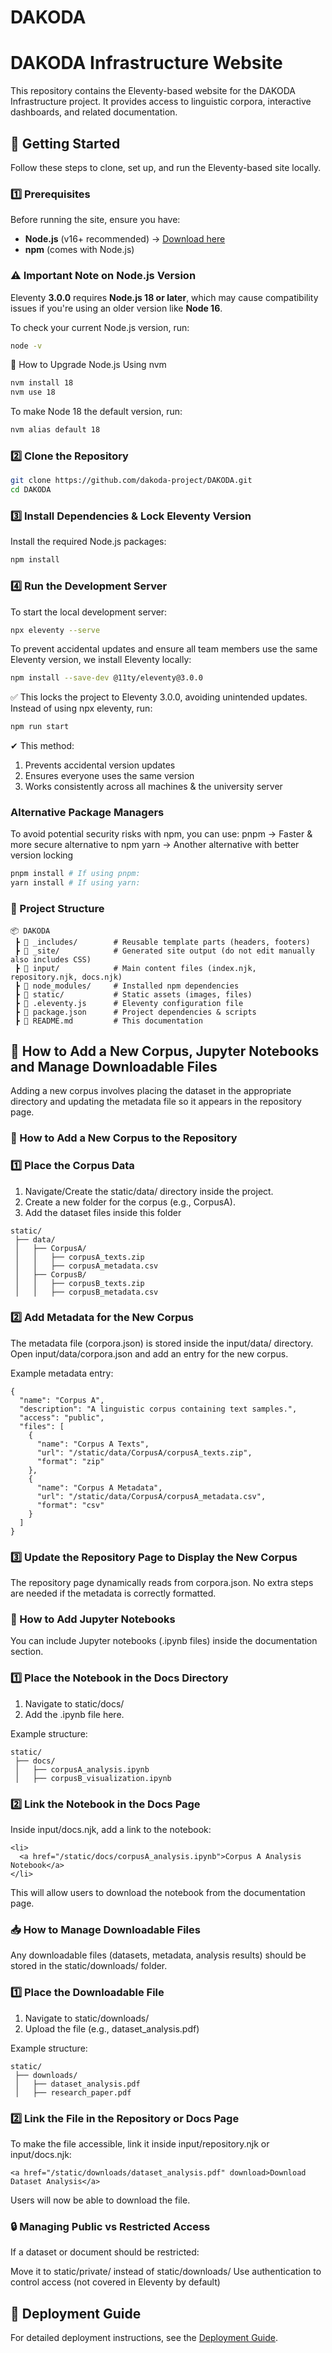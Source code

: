 # DAKODA

# DAKODA Infrastructure Website

This repository contains the Eleventy-based website for the DAKODA Infrastructure project. It provides access to linguistic corpora, interactive dashboards, and related documentation.

## 🚀 Getting Started

Follow these steps to clone, set up, and run the Eleventy-based site locally.

### **1️⃣ Prerequisites**
Before running the site, ensure you have:
- **Node.js** (v16+ recommended) → [Download here](https://nodejs.org/)
- **npm** (comes with Node.js)

### **⚠️ Important Note on Node.js Version**

Eleventy **3.0.0** requires **Node.js 18 or later**, which may cause compatibility issues if you're using an older version like **Node 16**.

To check your current Node.js version, run:
```sh
node -v
```
🔄 How to Upgrade Node.js Using nvm
```sh
nvm install 18
nvm use 18
```
To make Node 18 the default version, run:
```sh
nvm alias default 18
```


### **2️⃣ Clone the Repository**
```sh
git clone https://github.com/dakoda-project/DAKODA.git
cd DAKODA
```
### 3️⃣ Install Dependencies & Lock Eleventy Version
Install the required Node.js packages:
```sh
npm install
```
### 4️⃣ Run the Development Server
To start the local development server:
```sh
npx eleventy --serve
```
To prevent accidental updates and ensure all team members use the same Eleventy version, we install Eleventy locally:
```sh
npm install --save-dev @11ty/eleventy@3.0.0
```
✅ This locks the project to Eleventy 3.0.0, avoiding unintended updates.
Instead of using npx eleventy, run:
```sh
npm run start
```
✔ This method:
1. Prevents accidental version updates
2. Ensures everyone uses the same version
3. Works consistently across all machines & the university server

### Alternative Package Managers
To avoid potential security risks with npm, you can use:
pnpm → Faster & more secure alternative to npm
yarn → Another alternative with better version locking

```sh
pnpm install # If using pnpm:
yarn install # If using yarn:
```

### 📂 Project Structure
```
📦 DAKODA
 ┣ 📂 _includes/        # Reusable template parts (headers, footers)
 ┣ 📂 _site/            # Generated site output (do not edit manually also includes CSS)
 ┣ 📂 input/            # Main content files (index.njk, repository.njk, docs.njk)
 ┣ 📂 node_modules/     # Installed npm dependencies
 ┣ 📂 static/           # Static assets (images, files)
 ┣ 📜 .eleventy.js      # Eleventy configuration file
 ┣ 📜 package.json      # Project dependencies & scripts
 ┣ 📜 README.md         # This documentation
```

## 🚀 How to Add a New Corpus, Jupyter Notebooks and Manage Downloadable Files

Adding a new corpus involves placing the dataset in the appropriate directory and updating the metadata file so it appears in the repository page.
### 📂 How to Add a New Corpus to the Repository
### **1️⃣ Place the Corpus Data**
1. Navigate/Create the static/data/ directory inside the project.
2. Create a new folder for the corpus (e.g., CorpusA).
3. Add the dataset files inside this folder
```
static/
 ├── data/
 │   ├── CorpusA/
 │   │   ├── corpusA_texts.zip
 │   │   ├── corpusA_metadata.csv
 │   ├── CorpusB/
 │   │   ├── corpusB_texts.zip
 │   │   ├── corpusB_metadata.csv
```
### **2️⃣ Add Metadata for the New Corpus**
The metadata file (corpora.json) is stored inside the input/data/ directory. Open input/data/corpora.json and add an entry for the new corpus.

Example metadata entry:
```
{
  "name": "Corpus A",
  "description": "A linguistic corpus containing text samples.",
  "access": "public",
  "files": [
    {
      "name": "Corpus A Texts",
      "url": "/static/data/CorpusA/corpusA_texts.zip",
      "format": "zip"
    },
    {
      "name": "Corpus A Metadata",
      "url": "/static/data/CorpusA/corpusA_metadata.csv",
      "format": "csv"
    }
  ]
}

```
### 3️⃣ Update the Repository Page to Display the New Corpus
The repository page dynamically reads from corpora.json. No extra steps are needed if the metadata is correctly formatted.

### 📓 How to Add Jupyter Notebooks
You can include Jupyter notebooks (.ipynb files) inside the documentation section.
### **1️⃣ Place the Notebook in the Docs Directory**
1. Navigate to static/docs/
2. Add the .ipynb file here.

Example structure:
```
static/
 ├── docs/
 │   ├── corpusA_analysis.ipynb
 │   ├── corpusB_visualization.ipynb
```
### **2️⃣ Link the Notebook in the Docs Page**
Inside input/docs.njk, add a link to the notebook:
```
<li>
  <a href="/static/docs/corpusA_analysis.ipynb">Corpus A Analysis Notebook</a>
</li>
```
This will allow users to download the notebook from the documentation page.

### 📥 How to Manage Downloadable Files
Any downloadable files (datasets, metadata, analysis results) should be stored in the static/downloads/ folder.

### **1️⃣ Place the Downloadable File**
1. Navigate to static/downloads/
2. Upload the file (e.g., dataset_analysis.pdf)

Example structure:
```
static/
 ├── downloads/
 │   ├── dataset_analysis.pdf
 │   ├── research_paper.pdf
```
### **2️⃣ Link the File in the Repository or Docs Page**
To make the file accessible, link it inside input/repository.njk or input/docs.njk:
```
<a href="/static/downloads/dataset_analysis.pdf" download>Download Dataset Analysis</a>
```
Users will now be able to download the file.

### 🔒 Managing Public vs Restricted Access
If a dataset or document should be restricted:

Move it to static/private/ instead of static/downloads/
Use authentication to control access (not covered in Eleventy by default)

## 🚀 Deployment Guide
For detailed deployment instructions, see the [Deployment Guide](DEPLOYMENT.md).


